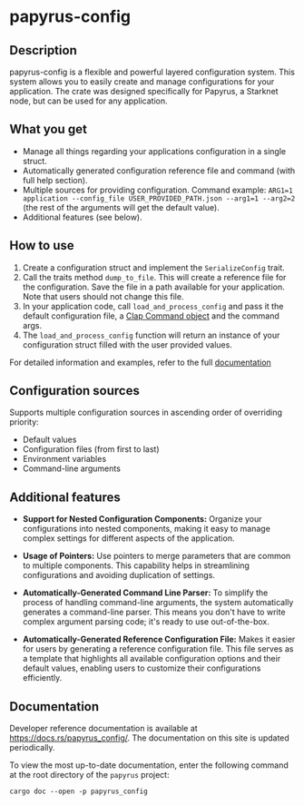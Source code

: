 # papyrus-config

## Description

papyrus-config is a flexible and powerful layered configuration system. This system allows you to easily create and manage configurations for your application.
The crate was designed specifically for Papyrus, a Starknet node, but can be used for any application.

## What you get
- Manage all things regarding your applications configuration in a single struct.
- Automatically generated configuration reference file and command (with full help section).
- Multiple sources for providing configuration. Command example: ```ARG1=1 application --config_file USER_PROVIDED_PATH.json --arg1=1 --arg2=2``` (the rest of the arguments will get the default value).
- Additional features (see below).

## How to use
1. Create a configuration struct and implement the `SerializeConfig` trait.
2. Call the traits method `dump_to_file`. This will create a reference file for the configuration. Save the file in a path available for your application. Note that users should not change this file.
3. In your application code, call `load_and_process_config` and pass it the default configuration file, a [Clap Command object](https://docs.rs/clap/latest/clap/) and the command args.
4. The `load_and_process_config` function will return an instance of your configuration struct filled with the user provided values.

For detailed information and examples, refer to the full [documentation](https://docs.rs/papyrus_config/)

## Configuration sources

Supports multiple configuration sources in ascending order of overriding priority:

- Default values
- Configuration files (from first to last)
- Environment variables
- Command-line arguments

## Additional features

- **Support for Nested Configuration Components:** Organize your configurations into nested components, making it easy to manage complex settings for different aspects of the application.

- **Usage of Pointers:** Use pointers to merge parameters that are common to multiple components. This capability helps in streamlining configurations and avoiding duplication of settings.

- **Automatically-Generated Command Line Parser:** To simplify the process of handling command-line arguments, the system automatically generates a command-line parser. This means you don't have to write complex argument parsing code; it's ready to use out-of-the-box.

- **Automatically-Generated Reference Configuration File:** Makes it easier for users by generating a reference configuration file. This file serves as a template that highlights all available configuration options and their default values, enabling users to customize their configurations efficiently.

## Documentation

Developer reference documentation is available at https://docs.rs/papyrus_config/. The documentation on this site is updated periodically.

To view the most up-to-date documentation, enter the following command at the root directory of the `papyrus` project:

```shell
cargo doc --open -p papyrus_config
```
